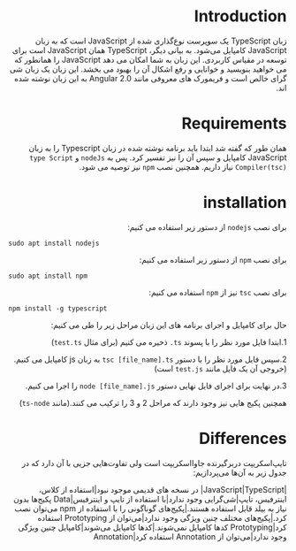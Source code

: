 <div dir="rtl">

# Introduction   

زبان TypeScript یک سوپر‌ست نوع‌گذاری شده از JavaScript است که به زبان JavaScript کامپایل می‌شود. به بیانی دیگر، TypeScript  همان JavaScript است برای توسعه در مقیاس کاربردی. این زبان به شما امکان می دهد JavaScript را همانطور که می خواهید بنویسید و خوانایی و رفع اشکال آن را بهبود می بخشد. این زبان یک زبان شی گرای خالص است و فریمورک های معروفی مانند Angular 2.0 به این زبان نوشته شده اند.

# Requirements

همان طور که گفته شد ابتدا باید برنامه نوشته شده در زبان Typescript را به زبان JavaScript کامپایل و سپس آن را نیز تفسیر کرد. پس به `nodeJs` و `type Script Compiler(tsc)` نیاز داریم. همچنین نصب `npm` نیز توصیه می شود.

# installation

برای نصب `nodejs` از دستور زیر استفاده می کنیم:

<div dir="ltr">
	
    sudo apt install nodejs
	
</div>

برای نصب `npm` از دستور زیر استفاده می کنیم:

<div dir="ltr">
	
    sudo apt install npm
	
</div>

برای نصب `tsc` نیز از `npm` استفاده می کنیم:

<div dir="ltr">
	
    npm install -g typescript
	
</div>

حال برای کامپایل و اجرای برنامه های این زبان مراحل زیر را طی می کنیم:

1.ابتدا فایل مورد نظر را با پسوند `ts.` ذخیره می کنیم (برای مثال `test.ts`)
	
2.سپس فایل مورد نظر را با دستور `tsc [file_name].ts` به زبان js کامپایل می کنیم.(خروجی آن یک فایل مانند `test.js` است)
	
3.در نهایت برای اجرای فایل نهایی دستور `node [file_name].js` را اجرا می کنیم.
	
همچنین پکیج هایی نیز وجود دارند که مراحل 2 و 3 را ترکیب می کنند.(مانند `ts-node`)

# Differences

تایپ‌اسکریپت دربرگیرنده جاوااسکریپت است ولی تفاوت‌هایی جزیی با آن دارد که در جدول زیر به آن‌ها می‌پردازیم:

|JavaScript|TypeScript|
در نسخه های قدیمی موجود نبود|استفاده از کلاس، اینترفیس، تایپ|شی‌گرایی
وجود ندارد|با استفاده از تایپ و اینترفیس|Data 
پکیج‌ها بدون نیاز به بیلد قابل استفاده هستند.|پکیج‌های گوناگونی را با استفاده از npm می‌توان نصب کرد.|پکیج‌های مختلف
چنین ویژگی وجود ندارد|می‌توان از Prototyping استفاده کرد|Prototyping
کدها کامپایل نمی‌شوند.|کدها کامپایل می‌شوند|کامپایل
چنین ویژگی وجود ندارد|می‌توان از Annotation استفاده کرد|Annotation


</div>
